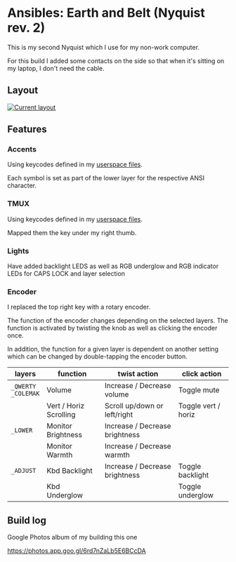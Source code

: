 # Ansibles: Earth and Belt (Nyquist rev. 2)

This is my second Nyquist which I use for my non-work computer.

For this build I added some contacts on the side so that when it's sitting
on my laptop, I don't need the cable.

## Layout
[![Current layout](https://i.imgur.com/5Bip6jh.png)](http://www.keyboard-layout-editor.com/#/gists/41f7d4c9d263b12958c5b8144c0984f8)

## Features
### Accents
Using keycodes defined in my [userspace files](../../../../users/hokiegeek/readme.md#accents).

Each symbol is set as part of the lower layer for the respective ANSI character.

### TMUX
Using keycodes defined in my [userspace files](../../../../users/hokiegeek/readme.md#tmux).

Mapped them the key under my right thumb.

### Lights
Have added backlight LEDS as well as RGB underglow and RGB indicator LEDs for CAPS LOCK and layer selection

### Encoder
I replaced the top right key with a rotary encoder.

The function of the encoder changes depending on the selected layers. The function is
activated by twisting the knob as well as clicking the encoder once.

In addition, the function for a given layer is dependent on another
setting which can be changed by double-tapping the encoder button.

| layers | function | twist action | click action |
| ------ | ------ | ------------ | ------------ |
| `_QWERTY`<br>`_COLEMAK` | Volume | Increase / Decrease volume | Toggle mute |
| | Vert / Horiz Scrolling | Scroll up/down or left/right | Toggle vert / horiz |
| `_LOWER` | Monitor Brightness | Increase / Decrease brightness | |
| | Monitor Warmth | Increase / Decrease warmth | |
| `_ADJUST` | Kbd Backlight | Increase / Decrease brightness | Toggle backlight |
| | Kbd Underglow | | Toggle underglow |

## Build log
Google Photos album of my building this one

https://photos.app.goo.gl/6rd7nZaLb5E6BCcDA
